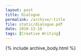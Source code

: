 ```yaml
---
layout: post
title: Dialogue
permalink: /archive/:title
file: static/dialogue.pdf
date: 2010-12-16
tags: [Creative Writing]
---
```

{% include archive_body.html %}
